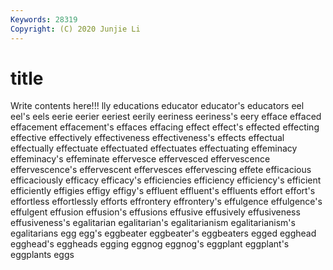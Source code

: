 ```yaml
---
Keywords: 28319
Copyright: (C) 2020 Junjie Li
---
```


# title

Write contents here!!!
lly 
educations 
educator 
educator's 
educators 
eel 
eel's
eels 
eerie 
eerier 
eeriest 
eerily 
eeriness 
eeriness's 
eery 
efface 
effaced
effacement 
effacement's 
effaces 
effacing 
effect 
effect's 
effected 
effecting 
effective 
effectively
effectiveness 
effectiveness's 
effects 
effectual 
effectually 
effectuate 
effectuated 
effectuates 
effectuating 
effeminacy
effeminacy's 
effeminate 
effervesce 
effervesced 
effervescence 
effervescence's 
effervescent 
effervesces 
effervescing 
effete
efficacious 
efficaciously 
efficacy 
efficacy's 
efficiencies 
efficiency 
efficiency's 
efficient 
efficiently 
effigies
effigy 
effigy's 
effluent 
effluent's 
effluents 
effort 
effort's 
effortless 
effortlessly 
efforts
effrontery 
effrontery's 
effulgence 
effulgence's 
effulgent 
effusion 
effusion's 
effusions 
effusive 
effusively
effusiveness 
effusiveness's 
egalitarian 
egalitarian's 
egalitarianism 
egalitarianism's 
egalitarians 
egg 
egg's 
eggbeater
eggbeater's 
eggbeaters 
egged 
egghead 
egghead's 
eggheads 
egging 
eggnog 
eggnog's 
eggplant
eggplant's 
eggplants 
eggs 

